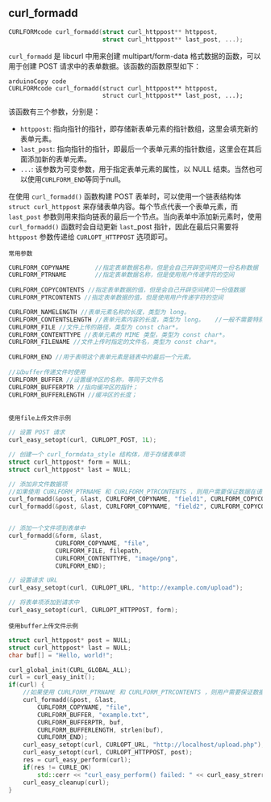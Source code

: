 ## curl_formadd

```c++
CURLFORMcode curl_formadd(struct curl_httppost** httppost, 
                          struct curl_httppost** last_post, ...);
```

`curl_formadd` 是 libcurl 中用来创建 multipart/form-data 格式数据的函数，可以用于创建 POST 请求中的表单数据。该函数的函数原型如下：

```
arduinoCopy code
CURLFORMcode curl_formadd(struct curl_httppost** httppost, 
                          struct curl_httppost** last_post, ...);
```

该函数有三个参数，分别是：

- `httppost`: 指向指针的指针，即存储新表单元素的指针数组，这里会填充新的表单元素。
- `last_post`: 指向指针的指针，即最后一个表单元素的指针数组，这里会在其后面添加新的表单元素。
- `...`: 该参数为可变参数，用于指定表单元素的属性，以 NULL 结束。当然也可以使用`CURLFORM_END`等同于null。



在使用 `curl_formadd()` 函数构建 POST 表单时，可以使用一个链表结构体 `struct curl_httppost` 来存储表单内容。每个节点代表一个表单元素，而 `last_post` 参数则用来指向链表的最后一个节点。当向表单中添加新元素时，使用 `curl_formadd()` 函数时会自动更新 `last`_post 指针，因此在最后只需要将 `httppost` 参数传递给 `CURLOPT_HTTPPOST` 选项即可。



`常用参数`

```c++
CURLFORM_COPYNAME		//指定表单数据名称，但是会自己开辟空间拷贝一份名称数据
CURLFORM_PTRNAME		//指定表单数据名称，但是使用用户传递字符的空间
  
CURLFORM_COPYCONTENTS //指定表单数据的值，但是会自己开辟空间拷贝一份值数据
CURLFORM_PTRCONTENTS //指定表单数据的值，但是使用用户传递字符的空间

CURLFORM_NAMELENGTH //表单元素名称的长度，类型为 long。
CURLFORM_CONTENTSLENGTH //表单元素内容的长度，类型为 long。	//一般不需要特别指定
CURLFORM_FILE //文件上传的路径，类型为 const char*。
CURLFORM_CONTENTTYPE //表单元素的 MIME 类型，类型为 const char*。
CURLFORM_FILENAME //文件上传时指定的文件名，类型为 const char*。
  
CURLFORM_END //用于表明这个表单元素是链表中的最后一个元素。
  
//以buffer传递文件时使用
CURLFORM_BUFFER //设置缓冲区的名称，等同于文件名
CURLFORM_BUFFERPTR //指向缓冲区的指针；
CURLFORM_BUFFERLENGTH //缓冲区的长度；
  
```

`使用file上传文件示例`

```c++
// 设置 POST 请求
curl_easy_setopt(curl, CURLOPT_POST, 1L);

// 创建一个 curl_formdata_style 结构体，用于存储表单项
struct curl_httppost* form = NULL;
struct curl_httppost* last = NULL;

// 添加非文件数据项
//如果使用 CURLFORM_PTRNAME 和 CURLFORM_PTRCONTENTS ，则用户需要保证数据在请求期间以及响应处理完前 数据不会被释放
curl_formadd(&post, &last, CURLFORM_COPYNAME, "field1", CURLFORM_COPYCONTENTS, "value1", CURLFORM_END);
curl_formadd(&post, &last, CURLFORM_COPYNAME, "field2", CURLFORM_COPYCONTENTS, "value2", CURLFORM_END);


// 添加一个文件项到表单中
curl_formadd(&form, &last,
             CURLFORM_COPYNAME, "file",
             CURLFORM_FILE, filepath,
             CURLFORM_CONTENTTYPE, "image/png",
             CURLFORM_END);

// 设置请求 URL
curl_easy_setopt(curl, CURLOPT_URL, "http://example.com/upload");

// 将表单项添加到请求中
curl_easy_setopt(curl, CURLOPT_HTTPPOST, form);
```

`使用buffer上传文件示例`

```c++
struct curl_httppost* post = NULL;
struct curl_httppost* last = NULL;
char buf[] = "Hello, world!";

curl_global_init(CURL_GLOBAL_ALL);
curl = curl_easy_init();
if(curl) {
  	//如果使用 CURLFORM_PTRNAME 和 CURLFORM_PTRCONTENTS ，则用户需要保证数据在请求期间以及响应处理完前 数据不会被释放
    curl_formadd(&post, &last,
        CURLFORM_COPYNAME, "file",
        CURLFORM_BUFFER, "example.txt",
        CURLFORM_BUFFERPTR, buf,
        CURLFORM_BUFFERLENGTH, strlen(buf),
        CURLFORM_END);
    curl_easy_setopt(curl, CURLOPT_URL, "http://localhost/upload.php");
    curl_easy_setopt(curl, CURLOPT_HTTPPOST, post);
    res = curl_easy_perform(curl);
    if(res != CURLE_OK)
        std::cerr << "curl_easy_perform() failed: " << curl_easy_strerror(res) << std::endl;
    curl_easy_cleanup(curl);
}
```

